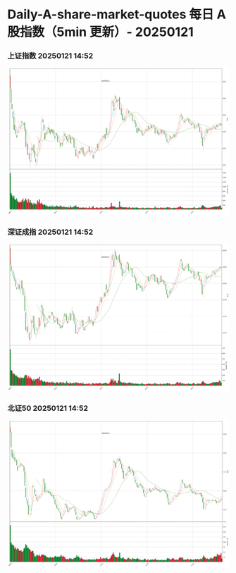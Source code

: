 
# Daily-A-share-market-quotes 每日 A 股指数（5min 更新）- 20250121

### 上证指数 20250121 14:52
![](./fig/2025/1/20250121-sh000001.png)

### 深证成指 20250121 14:52
![](./fig/2025/1/20250121-sz399001.png)

### 北证50 20250121 14:52
![](./fig/2025/1/20250121-bj899050.png)
